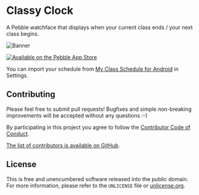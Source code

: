 # Classy Clock

A Pebble watchface that displays when your current class ends / your next class begins.

![Banner](https://www.filepicker.io/api/file/YIKNrynzSxyiX2rxpULZ)

[![Available on the Pebble App Store](http://pblweb.com/badge/52fd08542ace7afe350001de/orange/medium)](https://apps.getpebble.com/applications/52fd08542ace7afe350001de)

You can import your schedule from [My Class Schedule for Android](http://www.my-class-schedule.com/) in Settings.

## Contributing

Please feel free to submit pull requests!
Bugfixes and simple non-breaking improvements will be accepted without any questions :-)

By participating in this project you agree to follow the [Contributor Code of Conduct](http://contributor-covenant.org/version/1/2/0/).

[The list of contributors is available on GitHub](https://github.com/myfreeweb/classyclock/graphs/contributors).

## License

This is free and unencumbered software released into the public domain.  
For more information, please refer to the `UNLICENSE` file or [unlicense.org](http://unlicense.org).
